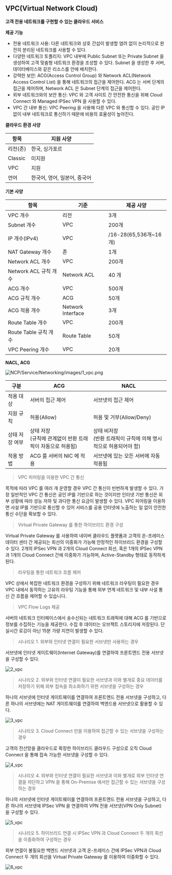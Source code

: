 ## VPC(Virtual Network Cloud)

**고객 전용 네트워크를 구현할 수 있는 클라우드 서비스**

**제공 기능**

- 전용 네트워크 사용: 다른 네트워크와 상호 간섭이 발생할 염려 없이 논리적으로 완전히 분리된 네트워크를 사용할 수 있다.
- 다양한 네트워크 토폴리지: VPC 내부에 Public Subnet 또는 Private Subnet 을 생성하여 고객 맞춤형 네트워크 환경을 조성할 수 있다. Subnet 을 생성한 후 서버, 데이터베이스와 같은 리소스를 안에 배치한다.
- 강력한 보안: ACG(Access Control Group) 와 Network ACL(Network Access Control List) 을 통해 네트워크의 접근을 제어한다. ACG 는 서버 단계의 접근을 제어하며, Network ACL 은 Subnet 단계의 접근을 제어한다.
- 외부 네트워크와의 보안 통신: VPC 와 고객 사이트 간 안전한 통신을 위해 Cloud Connect 와 Managed IPSec VPN 을 사용할 수 있다. 
- VPC 간 내부 통신: VPC Peering 을 사용해 다른 VPC 와 통신할 수 있다. 공인 IP 없이 내부 네트워크로 통신하기 때문에 비용의 효율성이 높아진다.

**클라우드 환경 사양**

| 항목 | 지원 사양 |
| ------------ | ------------- |
| 리전(존) | 한국, 싱가포르  |
| Classic | 미지원  |
| VPC | 지원 |
| 언어 | 한국어, 영어, 일본어, 중국어 |

**기본 사양**

| 항목 | 기준 | 제공 사양 |
| ------------ | ------------- | ------------- |
| VPC 개수 | 리전 | 3개 |
| Subnet 개수 | VPC | 200개 |
| IP 개수(IPv4) | VPC | /16-28(65,536개~16개) |
| NAT Gateway 개수 | 존 | 1개 |
| Network ACL 개수 | VPC | 200개 |
| Network ACL 규칙 개수 | Network ACL | 40 개 |
| ACG 개수 | VPC | 500개 |
| ACG 규칙 개수 | ACG | 50개 |
| ACG 적용 개수 | Network Interface | 3개 |
| Route Table 개수 | VPC | 200개 |
| Route Table 규칙 개수 | Route Table | 50개 |
| VPC Peering 개수 | VPC | 20개 |

**NACL, ACG**

![NCP/Service/Networking/images/1_vpc.png](https://github.com/jiwonYun9332/cloud/blob/22e8b34ca67557b2590b0d1563bec470d7edb2d2/NCP/Service/Networking/images/1_vpc.png)

| 구분 | ACG | NACL |
| ------------ | ------------- | ------------- |
| 적용 대상 | 서버의 접근 제어 | 서브넷의 접근 제어
| 지원 규칙 | 허용(Allow) | 허용 및 거부(Allow/Deny)
| 상태 저장 여부 | 상태 저장<br>(규칙에 관계없이 반환 트래픽이 자동으로 허용됨) | 상태 비저장<br>(반환 트래픽이 규칙에 의해 명시적으로 허용되어야 함)
| 적용 방법 | ACG 를 서버의 NIC 에 적용 | 서브넷에 있는 모든 서버에 자동 적용됨 |

> VPC 피어링을 이용한 VPC 간 통신

목적에 따라 VPC 를 여러 개 운영할 경우 VPC 간 통신이 빈번하게 발생할 수 있다. 가장 일반적인 VPC 간 통신은 공인 IP를 기반으로 하는 것이지만 인터넷 기반 통신은 외부 상황에 따라 성능 저하 및 과다한 통신 요금이 발생할 수 있다. VPC 피어링을 이용하면 사설 IP를 기반으로 통신할 수 있어 서비스를 공용 인터넷에 노출하는 일 없이 안전한 통신 수단을 확보할 수 있다.

> Virtual Private Gateway 를 통한 하이브리드 환경 구성

Virtual Private Gateway 를 사용하여 네이버 클라우드 플랫폼과 고객의 온-프레미스 데이터 센터 간 제공되는 회선의 이중화가 가능해 안정적인 하이브리드 환경을 구성할 수 있다. 2개의 IPSec VPN 과 2개의 Cloud Connect 회선, 혹은 1개의 IPSec VPN 과 1개의 Cloud Connect 간에 이중화가 가능하며, Active-Standby 형태로 동작하게 된다.

> 라우팅을 통한 네트워크 흐름 제어

VPC 상에서 복잡한 네트워크 환경을 구성하기 위해 네트워크 라우팅이 필요한 경우 VPC 내에서 동작하는 고유의 라우팅 기능을 통해 외부 연계 네트워크 및 내부 사설 통신 간 흐름을 제어할 수 있습니다.

> VPC Flow Logs 제공

서버의 네트워크 인터페이스에서 송수신되는 네트워크 트래픽에 대해 ACG 를 기반으로 정보를 수집하는 기능을 제공한다. 수집 후 데이터는 오브젝트 스토리지에 저장된다. 단 실시간 로깅이 아닌 15분 가량 지연이 발생할 수 있다.

> 시나리오 1. 외부와 인터넷 연결이 필요한 서브넷만 사용하는 경우

서브넷에 인터넷 게이트웨이(Internet Gateway)를 연결하여 프론트엔드 전용 서브넷을 구성할 수 있다.

![2_vpc](https://github.com/jiwonYun9332/cloud/blob/9a5e9a5b4a6fe9f436ec3d79711956b2ab8a5831/NCP/Service/Networking/images/2_vpc.png)

> 시나리오 2. 외부와 인터넷 연결이 필요한 서브넷과 이와 별개로 중요 데이터를 저장하기 위해 외부 접속을 최소화하기 위한 서브넷을 구성하는 경우

하나의 서브넷에 인터넷 게이트웨이를 연결하여 프론트엔드 전용 서브넷을 구성하고, 다른 하나의 서브넷에는 NAT 게이트웨이를 연결하여 백엔드용 서브넷으로 활용할 수 있다.

![3_vpc](https://github.com/jiwonYun9332/cloud/blob/9a5e9a5b4a6fe9f436ec3d79711956b2ab8a5831/NCP/Service/Networking/images/3_vpc.png)

> 시나리오 3. Cloud Connect 만을 이용하여 접근할 수 있는 서브넷을 구성하는 경우

고객의 전산망을 클라우드로 확장한 하이브리드 클라우드 구성으로 오직 Cloud Connect 을 통해 접속 가능한 서브넷을 구성할 수 있다.

![4_vpc](https://github.com/jiwonYun9332/cloud/blob/9a5e9a5b4a6fe9f436ec3d79711956b2ab8a5831/NCP/Service/Networking/images/4_vpc.png)

> 시나리오 4. 외부와 인터넷 연결이 필요한 서브넷과 이와 별개로 외부 인터넷 연결을 차단하고 VPN 을 통해 On-Premise 에서만 접근할 수 있는 서브넷을 구성하는 경우

하나의 서브넷에 인터넷 게이트웨이를 연결하여 프론트엔드 전용 서브넷을 구성하고, 다른 하나의 서브넷에 IPSec VPN 을 연결하여 VPN 전용 서브넷(VPN Only Subnet) 을 구성할 수 있다.

![5_vpc](https://github.com/jiwonYun9332/cloud/blob/9a5e9a5b4a6fe9f436ec3d79711956b2ab8a5831/NCP/Service/Networking/images/5_vpc.png)

> 시나리오 5. 하이브리드 연결 시 IPSec VPN 과 Cloud Connect 두 개의 회선을 이중화하여 구성하는 경우

외부 연결이 불필요한 백엔드 서브넷과 고객 온-프레미스 간에 IPSec VPN과 Cloud Connect 두 개의 회선을 Virtual Private Gateway 를 이용하여 이중화할 수 있다.

![6_vpc](https://github.com/jiwonYun9332/cloud/blob/9a5e9a5b4a6fe9f436ec3d79711956b2ab8a5831/NCP/Service/Networking/images/6_vpc.png)
















